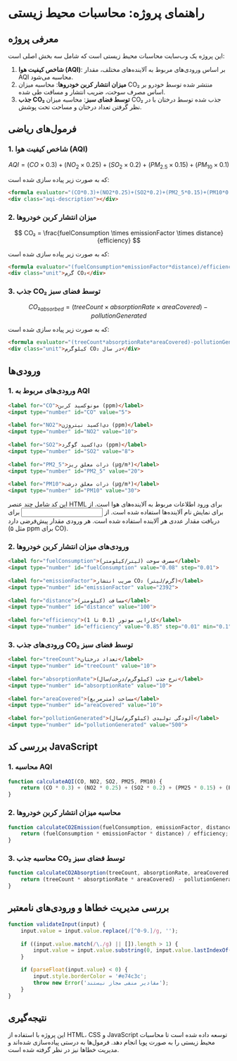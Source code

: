 # راهنمای پروژه: محاسبات محیط زیستی

## معرفی پروژه

این پروژه یک وب‌سایت محاسبات محیط زیستی است که شامل سه بخش اصلی است:

1. **شاخص کیفیت هوا (AQI)**: بر اساس ورودی‌های مربوط به آلاینده‌های مختلف، مقدار AQI محاسبه می‌شود.
2. **میزان انتشار کربن خودروها**: محاسبه میزان CO₂ منتشر شده توسط خودرو بر اساس مصرف سوخت، ضریب انتشار و مسافت طی شده.
3. **جذب CO₂ توسط فضای سبز**: محاسبه میزان CO₂ جذب شده توسط درختان با در نظر گرفتن تعداد درختان و مساحت تحت پوشش.

## فرمول‌های ریاضی

### 1. شاخص کیفیت هوا (AQI)

$$
AQI = (CO \times 0.3) + (NO_2 \times 0.25) + (SO_2 \times 0.2) + (PM_{2.5} \times 0.15) + (PM_{10} \times 0.1)
$$

که به صورت زیر پیاده سازی شده است:
```html
<formula evaluator="(CO*0.3)+(NO2*0.25)+(SO2*0.2)+(PM2_5*0.15)+(PM10*0.1)"></formula>
<div class="aqi-description"></div>
```

### 2. میزان انتشار کربن خودروها

$$
CO₂ = \frac{fuelConsumption \times emissionFactor \times distance}{efficiency}
$$

که به صورت زیر پیاده سازی شده است:
```html
<formula evaluator="(fuelConsumption*emissionFactor*distance)/efficiency"></formula>
<div class="unit">گرم CO₂</div>
```
### 3. جذب CO₂ توسط فضای سبز

$$
CO₂_{absorbed} = (treeCount \times absorptionRate \times areaCovered) - pollutionGenerated
$$


که به صورت زیر پیاده سازی شده است:
```html
<formula evaluator="(treeCount*absorptionRate*areaCovered)-pollutionGenerated"></formula>
<div class="unit">کیلوگرم CO₂ در سال</div>
```
## ورودی‌ها

### 1. ورودی‌های مربوط به AQI

```html
<label for="CO">مونوکسید کربن (ppm)</label>
<input type="number" id="CO" value="5">
            
<label for="NO2">دی‌اکسید نیتروژن (ppm)</label>
<input type="number" id="NO2" value="10">
            
<label for="SO2">دی‌اکسید گوگرد (ppm)</label>
<input type="number" id="SO2" value="8">
            
<label for="PM2_5">ذرات معلق ریز (µg/m³)</label>
<input type="number" id="PM2_5" value="20">
            
<label for="PM10">ذرات معلق درشت (µg/m³)</label>
<input type="number" id="PM10" value="30">
```

این کد شامل چند عنصر HTML برای ورود اطلاعات مربوط به آلاینده‌های هوا است.
از <label> برای نمایش نام آلاینده‌ها استفاده شده است.
از <input type="number"> برای دریافت مقدار عددی هر آلاینده استفاده شده است.
هر ورودی مقدار پیش‌فرضی دارد (مثل ۵ ppm برای CO).

### 2. ورودی‌های میزان انتشار کربن خودروها

```html
<label for="fuelConsumption">مصرف سوخت (لیتر/کیلومتر)</label>
<input type="number" id="fuelConsumption" value="0.08" step="0.01">
            
<label for="emissionFactor">ضریب انتشار CO₂ (گرم/لیتر)</label>
<input type="number" id="emissionFactor" value="2392">
            
<label for="distance">مسافت (کیلومتر)</label>
<input type="number" id="distance" value="100">
            
<label for="efficiency">کارایی موتور (0.1 تا 1)</label>
<input type="number" id="efficiency" value="0.85" step="0.01" min="0.1" max="1">
```

### 3. ورودی‌های جذب CO₂ توسط فضای سبز

```html
<label for="treeCount">تعداد درختان</label>
<input type="number" id="treeCount" value="10">
            
<label for="absorptionRate">نرخ جذب (کیلوگرم/درخت/سال)</label>
<input type="number" id="absorptionRate" value="10">
            
<label for="areaCovered">مساحت (مترمربع)</label>
<input type="number" id="areaCovered" value="10">
            
<label for="pollutionGenerated">آلودگی تولیدی (کیلوگرم/سال)</label>
<input type="number" id="pollutionGenerated" value="500">
```

## بررسی کد JavaScript

### 1. محاسبه AQI

```js
function calculateAQI(CO, NO2, SO2, PM25, PM10) {
    return (CO * 0.3) + (NO2 * 0.25) + (SO2 * 0.2) + (PM25 * 0.15) + (PM10 * 0.1);
}
```

### 2. محاسبه میزان انتشار کربن خودروها

```js
function calculateCO2Emission(fuelConsumption, emissionFactor, distance, efficiency) {
    return (fuelConsumption * emissionFactor * distance) / efficiency;
}
```

### 3. محاسبه جذب CO₂ توسط فضای سبز

```js
function calculateCO2Absorption(treeCount, absorptionRate, areaCovered, pollutionGenerated) {
    return (treeCount * absorptionRate * areaCovered) - pollutionGenerated;
}
```

## بررسی مدیریت خطاها و ورودی‌های نامعتبر

```js
function validateInput(input) {
    input.value = input.value.replace(/[^0-9.]/g, '');
    
    if ((input.value.match(/\./g) || []).length > 1) {
        input.value = input.value.substring(0, input.value.lastIndexOf('.'));
    }

    if (parseFloat(input.value) < 0) {
        input.style.borderColor = '#e74c3c';
        throw new Error('مقادیر منفی مجاز نیستند');
    }
}
```

## نتیجه‌گیری

این پروژه با استفاده از HTML، CSS و JavaScript توسعه داده شده است تا محاسبات محیط زیستی را به صورت پویا انجام دهد. فرمول‌ها به درستی پیاده‌سازی شده‌اند و مدیریت خطاها نیز در نظر گرفته شده است.

